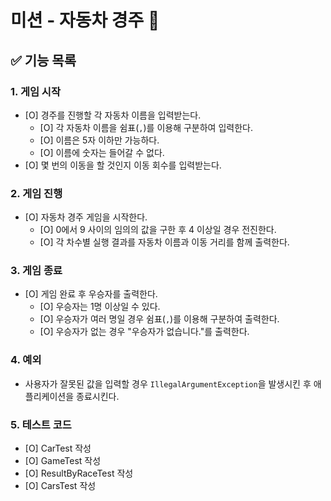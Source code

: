 # 미션 - 자동차 경주 🏁

## ✅ 기능 목록

### 1. 게임 시작

- [O] 경주를 진행할 각 자동차 이름을 입력받는다.
    - [O] 각 자동차 이름을 쉼표(`,`)를 이용해 구분하여 입력한다.
    - [O] 이름은 5자 이하만 가능하다.
    - [O] 이름에 숫자는 들어갈 수 없다.
- [O] 몇 번의 이동을 할 것인지 이동 회수를 입력받는다.

### 2. 게임 진행

- [O] 자동차 경주 게임을 시작한다.
    - [O] 0에서 9 사이의 임의의 값을 구한 후 4 이상일 경우 전진한다.
    - [O] 각 차수별 실행 결과를 자동차 이름과 이동 거리를 함께 출력한다.

### 3. 게임 종료

- [O] 게임 완료 후 우승자를 출력한다.
    - [O] 우승자는 1명 이상일 수 있다.
    - [O] 우승자가 여러 명일 경우 쉼표(`,`)를 이용해 구분하여 출력한다.
    - [O] 우승자가 없는 경우 "우승자가 없습니다."를 출력한다.

### 4. 예외

- 사용자가 잘못된 값을 입력할 경우 `IllegalArgumentException`을 발생시킨 후 애플리케이션을 종료시킨다.

### 5. 테스트 코드
- [O] CarTest 작성
- [O] GameTest 작성
- [O] ResultByRaceTest 작성
- [O] CarsTest 작성